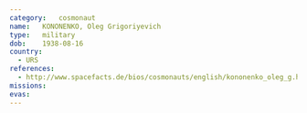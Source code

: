 ```yaml
---
category:	cosmonaut
name:	KONONENKO, Oleg Grigoriyevich 
type:	military
dob:	1938-08-16
country:
  - URS
references:
  - http://www.spacefacts.de/bios/cosmonauts/english/kononenko_oleg_g.htm
missions:
evas:
---
```

